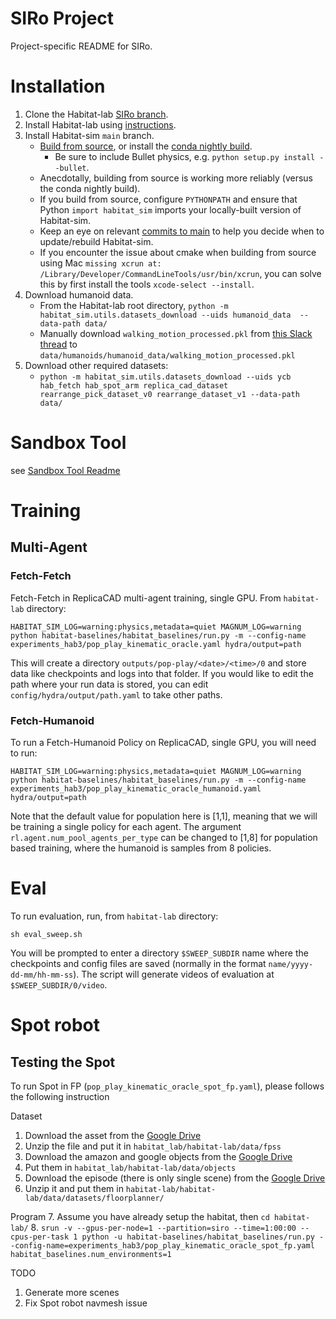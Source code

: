 # SIRo Project

Project-specific README for SIRo.

# Installation

1. Clone the Habitat-lab [SIRo branch](https://github.com/facebookresearch/habitat-lab/tree/SIRo).
1. Install Habitat-lab using [instructions](https://github.com/facebookresearch/habitat-lab/tree/SIRo#installation).
1. Install Habitat-sim `main` branch.
    * [Build from source](https://github.com/facebookresearch/habitat-sim/blob/main/BUILD_FROM_SOURCE.md), or install the [conda nightly build](https://github.com/facebookresearch/habitat-sim#recommended-conda-packages).
        * Be sure to include Bullet physics, e.g. `python setup.py install --bullet`.
    * Anecdotally, building from source is working more reliably (versus the conda nightly build).
    * If you build from source, configure `PYTHONPATH` and ensure that Python `import habitat_sim` imports your locally-built version of Habitat-sim.
    * Keep an eye on relevant [commits to main](https://github.com/facebookresearch/habitat-sim/commits/main) to help you decide when to update/rebuild Habitat-sim.
    * If you encounter the issue about cmake when building from source using Mac `missing xcrun at: /Library/Developer/CommandLineTools/usr/bin/xcrun`, you can solve this by first install the tools `xcode-select --install`.
1. Download humanoid data.
    * From the Habitat-lab root directory, `python -m habitat_sim.utils.datasets_download --uids humanoid_data  --data-path data/`
    * Manually download `walking_motion_processed.pkl` from [this Slack thread](https://cvmlp.slack.com/archives/C0460NTKM4G/p1678403985106999?thread_ts=1678402520.813389&cid=C0460NTKM4G) to `data/humanoids/humanoid_data/walking_motion_processed.pkl`
1. Download other required datasets:
    * `python -m habitat_sim.utils.datasets_download --uids ycb hab_fetch hab_spot_arm replica_cad_dataset rearrange_pick_dataset_v0 rearrange_dataset_v1 --data-path data/`

# Sandbox Tool

see [Sandbox Tool Readme](./examples/siro_sandbox/README.md)

# Training

## Multi-Agent

### Fetch-Fetch
Fetch-Fetch in ReplicaCAD multi-agent training, single GPU. From `habitat-lab` directory:
```
HABITAT_SIM_LOG=warning:physics,metadata=quiet MAGNUM_LOG=warning python habitat-baselines/habitat_baselines/run.py -m --config-name experiments_hab3/pop_play_kinematic_oracle.yaml hydra/output=path
```
This will create a directory `outputs/pop-play/<date>/<time>/0` and store data like checkpoints and logs into that folder. If you would like to edit the path where your run data is stored, you can edit `config/hydra/output/path.yaml` to take other paths.

### Fetch-Humanoid
To run a Fetch-Humanoid Policy on ReplicaCAD, single GPU, you will need to run:
```
HABITAT_SIM_LOG=warning:physics,metadata=quiet MAGNUM_LOG=warning python habitat-baselines/habitat_baselines/run.py -m --config-name experiments_hab3/pop_play_kinematic_oracle_humanoid.yaml hydra/output=path
```
Note that the default value for population here is [1,1], meaning that we will be training a single policy for each agent. The argument `rl.agent.num_pool_agents_per_type` can be changed to [1,8] for population based training, where the humanoid is samples from 8 policies.


# Eval

To run evaluation, run, from `habitat-lab` directory:

```
sh eval_sweep.sh
```

You will be prompted to enter a directory `$SWEEP_SUBDIR` name where the checkpoints and config files are saved (normally in the format `name/yyyy-dd-mm/hh-mm-ss`). The script will generate videos of evaluation at `$SWEEP_SUBDIR/0/video`.

# Spot robot

## Testing the Spot

To run Spot in FP (`pop_play_kinematic_oracle_spot_fp.yaml`), please follows the following instruction

Dataset
1. Download the asset from the [Google Drive](https://drive.google.com/file/d/1-utUMfUbbzg_zUE5GcGNdk1UEK6lSbXe/view?usp=sharing)
2. Unzip the file and put it in `habitat_lab/habitat-lab/data/fpss`
3. Download the amazon and google objects from the [Google Drive](https://drive.google.com/drive/folders/1x6i3sDYheCWoi59lv27ZyPG4Ii2GhEZB?usp=share_link)
4. Put them in `habitat_lab/habitat-lab/data/objects`
5. Download the episode (there is only single scene) from the [Google Drive](https://drive.google.com/file/d/1Guxn6v2SC5kAtouwMs1DkBJMK3WW0die/view?usp=sharing)
6. Unzip it and put them in `habitat-lab/habitat-lab/data/datasets/floorplanner/`

Program
7. Assume you have already setup the habitat, then `cd habitat-lab/`
8. `srun -v --gpus-per-node=1 --partition=siro --time=1:00:00 --cpus-per-task 1 python -u habitat-baselines/habitat_baselines/run.py --config-name=experiments_hab3/pop_play_kinematic_oracle_spot_fp.yaml habitat_baselines.num_environments=1`

TODO
1. Generate more scenes
2. Fix Spot robot navmesh issue
